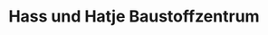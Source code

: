 ---
title: "Hass und Hatje Baustoffzentrum"
url: /bordesholm/hass-und-hatje-baustoffzentrum/
shop: Baustoffe
---